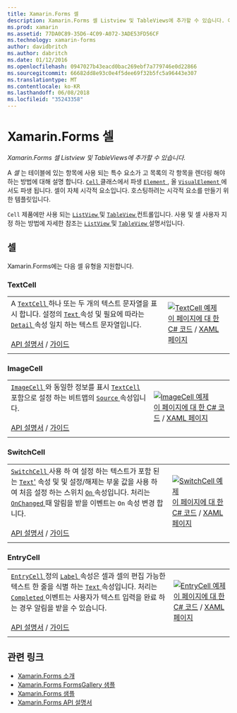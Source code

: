 ```yaml
---
title: Xamarin.Forms 셀
description: Xamarin.Forms 셀 Listview 및 TableViews에 추가할 수 있습니다. 이 문서에서는 Xamarin.Forms에 포함 된 셀을 나열 합니다.
ms.prod: xamarin
ms.assetid: 77DA0C89-35D6-4C09-A072-3ADE53FD56CF
ms.technology: xamarin-forms
author: davidbritch
ms.author: dabritch
ms.date: 01/12/2016
ms.openlocfilehash: 0947027b43eacd0bac269ebf7a779746e0d22866
ms.sourcegitcommit: 66682dd8e93c0e4f5dee69f32b5fc5a96443e307
ms.translationtype: MT
ms.contentlocale: ko-KR
ms.lasthandoff: 06/08/2018
ms.locfileid: "35243358"
---
```

# <a name="xamarinforms-cells"></a>Xamarin.Forms 셀

_Xamarin.Forms 셀 Listview 및 TableViews에 추가할 수 있습니다._

A *셀* 는 테이블에 있는 항목에 사용 되는 특수 요소가 고 목록의 각 항목을 렌더링 해야 하는 방법에 대해 설명 합니다. [ `Cell` ](https://developer.xamarin.com/api/type/Xamarin.Forms.Cell/) 클래스에서 파생 [ `Element` ](https://developer.xamarin.com/api/type/Xamarin.Forms.Element/), 올 [ `VisualElement` ](https://developer.xamarin.com/api/type/Xamarin.Forms.Element/) 에서도 파생 됩니다. 셀이 자체 시각적 요소입니다. 호스팅하려는 시각적 요소를 만들기 위한 템플릿입니다.

`Cell` 제품에만 사용 되는 [ `ListView` ](views.md#listView) 및 [ `TableView` ](views.md#tableView) 컨트롤입니다. 사용 및 셀 사용자 지정 하는 방법에 자세한 참조는 [ `ListView` ](~/xamarin-forms/user-interface/listview/index.md) 및 [ `TableView` ](~/xamarin-forms/user-interface/tableview.md) 설명서입니다.

## <a name="cells"></a>셀

Xamarin.Forms에는 다음 셀 유형을 지원합니다.

<a name="textCell" />

### <a name="textcell"></a>TextCell

|     |     |
| --- | --- |
| A [ `TextCell` ](https://developer.xamarin.com/api/type/Xamarin.Forms.TextCell) 하나 또는 두 개의 텍스트 문자열을 표시 합니다. 설정의 [ `Text` ](https://developer.xamarin.com/api/property/Xamarin.Forms.TextCell.Text/) 속성 및 필요에 따라는 [ `Detail` ](https://developer.xamarin.com/api/property/Xamarin.Forms.TextCell.Detail/) 속성 일치 하는 텍스트 문자열입니다.<br /><br />[API 설명서](https://developer.xamarin.com/api/type/Xamarin.Forms.TextCell) / [가이드](~/xamarin-forms/user-interface/listview/customizing-cell-appearance.md#TextCell) | [![TextCell 예제](cells-images/TextCell.png "TextCell 예제")](cells-images/TextCell-Large.png#lightbox "TextCell 예제")<br />[이 페이지에 대 한 C# 코드](https://github.com/xamarin/xamarin-forms-samples/blob/master/FormsGallery/FormsGallery/FormsGallery/CodeExamples/TextCellDemoPage.cs) / [XAML 페이지](https://github.com/xamarin/xamarin-forms-samples/blob/master/FormsGallery/FormsGallery/FormsGallery/XamlExamples/TextCellDemoPage.xaml) |
|     |     |

### <a name="imagecell"></a>ImageCell

|     |     |
| --- | --- |
| [ `ImageCell` ](https://developer.xamarin.com/api/type/Xamarin.Forms.ImageCell) 와 동일한 정보를 표시 [ `TextCell` ](#textCell) 포함으로 설정 하는 비트맵의 [ `Source` ](https://developer.xamarin.com/api/property/Xamarin.Forms.Image.Source/) 속성입니다.<br /><br />[API 설명서](https://developer.xamarin.com/api/type/Xamarin.Forms.ImageCell) / [가이드](~/xamarin-forms/user-interface/listview/customizing-cell-appearance.md#ImageCell) | [![ImageCell 예제](cells-images/ImageCell.png "ImageCell 예제")](cells-images/ImageCell-Large.png#lightbox "ImageCell 예제")<br />[이 페이지에 대 한 C# 코드](https://github.com/xamarin/xamarin-forms-samples/blob/master/FormsGallery/FormsGallery/FormsGallery/CodeExamples/ImageCellDemoPage.cs) / [XAML 페이지](https://github.com/xamarin/xamarin-forms-samples/blob/master/FormsGallery/FormsGallery/FormsGallery/XamlExamples/ImageCellDemoPage.xaml) |
|     |     |

### <a name="switchcell"></a>SwitchCell

|     |     |
| --- | --- |
| [ `SwitchCell` ](https://developer.xamarin.com/api/type/Xamarin.Forms.SwitchCell) 사용 하 여 설정 하는 텍스트가 포함 된는 [ `Text`'](https://developer.xamarin.com/api/property/Xamarin.Forms.SwitchCellText/) 속성 및 및 설정/해제는 부울 값을 사용 하 여 처음 설정 하는 스위치 [ `On` ](https://developer.xamarin.com/api/property/Xamarin.Forms.SwitchCell.On/) 속성입니다. 처리는 [ `OnChanged` ](https://developer.xamarin.com/api/event/Xamarin.Forms.SwitchCell.OnChanged/) 때 알림을 받을 이벤트는 `On` 속성 변경 합니다.<br /><br />[API 설명서](https://developer.xamarin.com/api/type/Xamarin.Forms.SwitchCell) / [가이드](~/xamarin-forms/user-interface/tableview.md#switchcell) | [![SwitchCell 예제](cells-images/SwitchCell.png "SwitchCell 예제")](cells-images/SwitchCell-Large.png#lightbox "SwitchCell 예제")<br />[이 페이지에 대 한 C# 코드](https://github.com/xamarin/xamarin-forms-samples/blob/master/FormsGallery/FormsGallery/FormsGallery/CodeExamples/SwitchCellDemoPage.cs) / [XAML 페이지](https://github.com/xamarin/xamarin-forms-samples/blob/master/FormsGallery/FormsGallery/FormsGallery/XamlExamples/SwitchCellDemoPage.xaml) |
|     |     |

### <a name="entrycell"></a>EntryCell

|     |     |
| --- | --- |
| [ `EntryCell` ](https://developer.xamarin.com/api/type/Xamarin.Forms.EntryCell) 정의 [ `Label` ](https://developer.xamarin.com/api/property/Xamarin.Forms.EntryCell.Label/) 속성은 셀과 셀의 편집 가능한 텍스트 한 줄을 식별 하는 [ `Text` ](https://developer.xamarin.com/api/property/Xamarin.Forms.EntryCell.Text/) 속성입니다. 처리는 [ `Completed` ](https://developer.xamarin.com/api/event/Xamarin.Forms.EntryCell.Completed/) 이벤트는 사용자가 텍스트 입력을 완료 하는 경우 알림을 받을 수 있습니다.<br /><br />[API 설명서](https://developer.xamarin.com/api/type/Xamarin.Forms.EntryCell) / [가이드](~/xamarin-forms/user-interface/tableview.md#entrycell) | [![EntryCell 예제](cells-images/EntryCell.png "EntryCell 예제")](cells-images/EntryCell-Large.png#lightbox "EntryCell 예제")<br />[이 페이지에 대 한 C# 코드](https://github.com/xamarin/xamarin-forms-samples/blob/master/FormsGallery/FormsGallery/FormsGallery/CodeExamples/EntryCellDemoPage.cs) / [XAML 페이지](https://github.com/xamarin/xamarin-forms-samples/blob/master/FormsGallery/FormsGallery/FormsGallery/XamlExamples/EntryCellDemoPage.xaml) |
|     |     |


## <a name="related-links"></a>관련 링크

- [Xamarin.Forms 소개](~/xamarin-forms/get-started/introduction-to-xamarin-forms.md)
- [Xamarin.Forms FormsGallery 샘플](https://developer.xamarin.com/samples/xamarin-forms/FormsGallery/)
- [Xamarin.Forms 샘플](https://developer.xamarin.com/samples/xamarin-forms/all/)
- [Xamarin.Forms API 설명서](https://developer.xamarin.com/api/root/Xamarin.Forms/)

